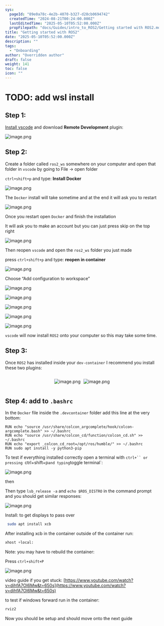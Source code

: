 ```yaml
---
sys:
  pageId: "89e0a78c-4e2b-4070-b327-d28cb0694742"
  createdTime: "2024-08-21T00:24:00.000Z"
  lastEditedTime: "2025-05-10T05:52:00.000Z"
  propFilepath: "docs/Guides/intro_to_ROS2/Getting started with ROS2.md"
title: "Getting started with ROS2"
date: "2025-05-10T05:52:00.000Z"
description: ""
tags:
  - "Onboarding"
author: "Overridden author"
draft: false
weight: 141
toc: false
icon: ""
---
```


# TODO: add wsl install

## Step 1:

[Install vscode](https://code.visualstudio.com/download) and download **Remote Development** plugin:

![image.png](https://prod-files-secure.s3.us-west-2.amazonaws.com/d518164a-d88e-44d1-a4ee-3adb3bd8bce0/efb52993-1881-4a40-b95e-6f020334f022/image.png?X-Amz-Algorithm=AWS4-HMAC-SHA256&X-Amz-Content-Sha256=UNSIGNED-PAYLOAD&X-Amz-Credential=ASIAZI2LB466RKVV2XCZ%2F20250515%2Fus-west-2%2Fs3%2Faws4_request&X-Amz-Date=20250515T081250Z&X-Amz-Expires=3600&X-Amz-Security-Token=IQoJb3JpZ2luX2VjEHAaCXVzLXdlc3QtMiJIMEYCIQDK3Nq5FU%2BgYRFpUjSdf1vdEa5ZUGnKfBCgF4KMkPm%2B8gIhAKQkaOuR%2BiTdIg89zbF9t9NJIEYpZB1u7zkrr8q38F6qKv8DCCkQABoMNjM3NDIzMTgzODA1IgzOrRsFetPx9lGrza8q3APPF3L5AKZecwY1O3dUJesXe46y74i3PVhxkMXJQOfazc5b%2B8JyIi7Dee%2B30wUJrTre3R5hJkIx6VgBmgFp2JAYtlibltR24YVR6U9zo64cZnn%2BFGgaldOOjQOKwGvqZuLrUMOPefMR0bKQmY7%2B8K1GuarHm6s5W%2BMPk2wjqO1IBIQ07m1IuAz8YLK403iDBVAUgNukKq8KC90wX5LrfQqdj30xPRVla4uHKJRQfpQyRRQAtd9Sb7W2hP0ZHxI94qhrJg8HjOEA5SxvN3Q20WmMhxzwbMKSFqBvZW8TaovJvhOZlDr6bOJy11to8UsVqOWTFArcpQKaKkj%2B9dsa7aJq4XM7YHeZFF9RKpPX51mYMmm7Q32GxOsJRHDxX%2FWFMgQ4CknT5EtbPv%2B7PZAnM8%2BAdGhs0Oym3JQgJlbT5l%2F5%2FJyMqMamhY%2FrRS2igCje8xyTWq9Ee%2BAmofV%2FU8Em883lkA6QDAOKgxEm5B8UEBsVCRwix1HjYLqNrwuWgL5EPU28v5XMyuajF6RZFBnlrXhChsfq3v9AxcRasUcLwYNUbEYtnj4vO6e1hMsHn3dOHFNDJi5kX0UzHhH8RC6p0a8%2Fsoo7E1BKZlJlMVYOcnARKnyuRHjXKAKxuk0MeDCVtpbBBjqkARHmrDsE5ZGWRsARc5EJjOLpDo7c72wisnQMlGq3Cx3tMkeeY7yl%2FyuCcmTC%2BuyjO2ayojY%2BGrHKDrZ%2F4cfxwl09uwyHnvFyI%2BYPiioH6h71EhI9pnoOSCr6qddZT3aF6GzICw5ZKvd%2Bg3VyLlc9tUFlF9%2Fu5WRaB7H6M%2Bh15l9oq2ubZCaK6VNyzYrpKOIJgOU%2Br3YsZN9r8tmUSAxBzH0lMcmt&X-Amz-Signature=4a1d024ce54f365083e8a6417700c6a6e8637d9512724fe12fdbff81cf4af9cf&X-Amz-SignedHeaders=host&x-id=GetObject)

## Step 2:

Create a folder called `ros2_ws` somewhere on your computer and open that folder in `vscode` by going to File → open folder 

`ctrl+shift+p` and type: **Install Docker**

![image.png](https://prod-files-secure.s3.us-west-2.amazonaws.com/d518164a-d88e-44d1-a4ee-3adb3bd8bce0/2269dc0e-1cd5-47ff-bceb-c04ad9b2eab0/image.png?X-Amz-Algorithm=AWS4-HMAC-SHA256&X-Amz-Content-Sha256=UNSIGNED-PAYLOAD&X-Amz-Credential=ASIAZI2LB466RKVV2XCZ%2F20250515%2Fus-west-2%2Fs3%2Faws4_request&X-Amz-Date=20250515T081250Z&X-Amz-Expires=3600&X-Amz-Security-Token=IQoJb3JpZ2luX2VjEHAaCXVzLXdlc3QtMiJIMEYCIQDK3Nq5FU%2BgYRFpUjSdf1vdEa5ZUGnKfBCgF4KMkPm%2B8gIhAKQkaOuR%2BiTdIg89zbF9t9NJIEYpZB1u7zkrr8q38F6qKv8DCCkQABoMNjM3NDIzMTgzODA1IgzOrRsFetPx9lGrza8q3APPF3L5AKZecwY1O3dUJesXe46y74i3PVhxkMXJQOfazc5b%2B8JyIi7Dee%2B30wUJrTre3R5hJkIx6VgBmgFp2JAYtlibltR24YVR6U9zo64cZnn%2BFGgaldOOjQOKwGvqZuLrUMOPefMR0bKQmY7%2B8K1GuarHm6s5W%2BMPk2wjqO1IBIQ07m1IuAz8YLK403iDBVAUgNukKq8KC90wX5LrfQqdj30xPRVla4uHKJRQfpQyRRQAtd9Sb7W2hP0ZHxI94qhrJg8HjOEA5SxvN3Q20WmMhxzwbMKSFqBvZW8TaovJvhOZlDr6bOJy11to8UsVqOWTFArcpQKaKkj%2B9dsa7aJq4XM7YHeZFF9RKpPX51mYMmm7Q32GxOsJRHDxX%2FWFMgQ4CknT5EtbPv%2B7PZAnM8%2BAdGhs0Oym3JQgJlbT5l%2F5%2FJyMqMamhY%2FrRS2igCje8xyTWq9Ee%2BAmofV%2FU8Em883lkA6QDAOKgxEm5B8UEBsVCRwix1HjYLqNrwuWgL5EPU28v5XMyuajF6RZFBnlrXhChsfq3v9AxcRasUcLwYNUbEYtnj4vO6e1hMsHn3dOHFNDJi5kX0UzHhH8RC6p0a8%2Fsoo7E1BKZlJlMVYOcnARKnyuRHjXKAKxuk0MeDCVtpbBBjqkARHmrDsE5ZGWRsARc5EJjOLpDo7c72wisnQMlGq3Cx3tMkeeY7yl%2FyuCcmTC%2BuyjO2ayojY%2BGrHKDrZ%2F4cfxwl09uwyHnvFyI%2BYPiioH6h71EhI9pnoOSCr6qddZT3aF6GzICw5ZKvd%2Bg3VyLlc9tUFlF9%2Fu5WRaB7H6M%2Bh15l9oq2ubZCaK6VNyzYrpKOIJgOU%2Br3YsZN9r8tmUSAxBzH0lMcmt&X-Amz-Signature=badbc94050666d6bee7ad9ca498082ec8c8d1e5a31b877f58dc31bd96fdbd95c&X-Amz-SignedHeaders=host&x-id=GetObject)

The `Docker` install will take sometime and at the end it will ask you to restart

![image.png](https://prod-files-secure.s3.us-west-2.amazonaws.com/d518164a-d88e-44d1-a4ee-3adb3bd8bce0/ed233f78-be33-4b1f-b89c-9c346c0e961e/image.png?X-Amz-Algorithm=AWS4-HMAC-SHA256&X-Amz-Content-Sha256=UNSIGNED-PAYLOAD&X-Amz-Credential=ASIAZI2LB466RKVV2XCZ%2F20250515%2Fus-west-2%2Fs3%2Faws4_request&X-Amz-Date=20250515T081250Z&X-Amz-Expires=3600&X-Amz-Security-Token=IQoJb3JpZ2luX2VjEHAaCXVzLXdlc3QtMiJIMEYCIQDK3Nq5FU%2BgYRFpUjSdf1vdEa5ZUGnKfBCgF4KMkPm%2B8gIhAKQkaOuR%2BiTdIg89zbF9t9NJIEYpZB1u7zkrr8q38F6qKv8DCCkQABoMNjM3NDIzMTgzODA1IgzOrRsFetPx9lGrza8q3APPF3L5AKZecwY1O3dUJesXe46y74i3PVhxkMXJQOfazc5b%2B8JyIi7Dee%2B30wUJrTre3R5hJkIx6VgBmgFp2JAYtlibltR24YVR6U9zo64cZnn%2BFGgaldOOjQOKwGvqZuLrUMOPefMR0bKQmY7%2B8K1GuarHm6s5W%2BMPk2wjqO1IBIQ07m1IuAz8YLK403iDBVAUgNukKq8KC90wX5LrfQqdj30xPRVla4uHKJRQfpQyRRQAtd9Sb7W2hP0ZHxI94qhrJg8HjOEA5SxvN3Q20WmMhxzwbMKSFqBvZW8TaovJvhOZlDr6bOJy11to8UsVqOWTFArcpQKaKkj%2B9dsa7aJq4XM7YHeZFF9RKpPX51mYMmm7Q32GxOsJRHDxX%2FWFMgQ4CknT5EtbPv%2B7PZAnM8%2BAdGhs0Oym3JQgJlbT5l%2F5%2FJyMqMamhY%2FrRS2igCje8xyTWq9Ee%2BAmofV%2FU8Em883lkA6QDAOKgxEm5B8UEBsVCRwix1HjYLqNrwuWgL5EPU28v5XMyuajF6RZFBnlrXhChsfq3v9AxcRasUcLwYNUbEYtnj4vO6e1hMsHn3dOHFNDJi5kX0UzHhH8RC6p0a8%2Fsoo7E1BKZlJlMVYOcnARKnyuRHjXKAKxuk0MeDCVtpbBBjqkARHmrDsE5ZGWRsARc5EJjOLpDo7c72wisnQMlGq3Cx3tMkeeY7yl%2FyuCcmTC%2BuyjO2ayojY%2BGrHKDrZ%2F4cfxwl09uwyHnvFyI%2BYPiioH6h71EhI9pnoOSCr6qddZT3aF6GzICw5ZKvd%2Bg3VyLlc9tUFlF9%2Fu5WRaB7H6M%2Bh15l9oq2ubZCaK6VNyzYrpKOIJgOU%2Br3YsZN9r8tmUSAxBzH0lMcmt&X-Amz-Signature=89cc5d39dc0cbc1de59300391f7ea45ad02cca2cd70942a57d26559f06b72115&X-Amz-SignedHeaders=host&x-id=GetObject)

Once you restart open `Docker` and finish the installation

It will ask you to make an account but you can just press skip on the top right

![image.png](https://prod-files-secure.s3.us-west-2.amazonaws.com/d518164a-d88e-44d1-a4ee-3adb3bd8bce0/21010ad9-1659-4fd9-9f59-9932a09b2a3d/image.png?X-Amz-Algorithm=AWS4-HMAC-SHA256&X-Amz-Content-Sha256=UNSIGNED-PAYLOAD&X-Amz-Credential=ASIAZI2LB466RKVV2XCZ%2F20250515%2Fus-west-2%2Fs3%2Faws4_request&X-Amz-Date=20250515T081250Z&X-Amz-Expires=3600&X-Amz-Security-Token=IQoJb3JpZ2luX2VjEHAaCXVzLXdlc3QtMiJIMEYCIQDK3Nq5FU%2BgYRFpUjSdf1vdEa5ZUGnKfBCgF4KMkPm%2B8gIhAKQkaOuR%2BiTdIg89zbF9t9NJIEYpZB1u7zkrr8q38F6qKv8DCCkQABoMNjM3NDIzMTgzODA1IgzOrRsFetPx9lGrza8q3APPF3L5AKZecwY1O3dUJesXe46y74i3PVhxkMXJQOfazc5b%2B8JyIi7Dee%2B30wUJrTre3R5hJkIx6VgBmgFp2JAYtlibltR24YVR6U9zo64cZnn%2BFGgaldOOjQOKwGvqZuLrUMOPefMR0bKQmY7%2B8K1GuarHm6s5W%2BMPk2wjqO1IBIQ07m1IuAz8YLK403iDBVAUgNukKq8KC90wX5LrfQqdj30xPRVla4uHKJRQfpQyRRQAtd9Sb7W2hP0ZHxI94qhrJg8HjOEA5SxvN3Q20WmMhxzwbMKSFqBvZW8TaovJvhOZlDr6bOJy11to8UsVqOWTFArcpQKaKkj%2B9dsa7aJq4XM7YHeZFF9RKpPX51mYMmm7Q32GxOsJRHDxX%2FWFMgQ4CknT5EtbPv%2B7PZAnM8%2BAdGhs0Oym3JQgJlbT5l%2F5%2FJyMqMamhY%2FrRS2igCje8xyTWq9Ee%2BAmofV%2FU8Em883lkA6QDAOKgxEm5B8UEBsVCRwix1HjYLqNrwuWgL5EPU28v5XMyuajF6RZFBnlrXhChsfq3v9AxcRasUcLwYNUbEYtnj4vO6e1hMsHn3dOHFNDJi5kX0UzHhH8RC6p0a8%2Fsoo7E1BKZlJlMVYOcnARKnyuRHjXKAKxuk0MeDCVtpbBBjqkARHmrDsE5ZGWRsARc5EJjOLpDo7c72wisnQMlGq3Cx3tMkeeY7yl%2FyuCcmTC%2BuyjO2ayojY%2BGrHKDrZ%2F4cfxwl09uwyHnvFyI%2BYPiioH6h71EhI9pnoOSCr6qddZT3aF6GzICw5ZKvd%2Bg3VyLlc9tUFlF9%2Fu5WRaB7H6M%2Bh15l9oq2ubZCaK6VNyzYrpKOIJgOU%2Br3YsZN9r8tmUSAxBzH0lMcmt&X-Amz-Signature=d8ea4e1062354167e7d817d397d9dcf5ea1610f65a3edcc671d64d22bba0b22e&X-Amz-SignedHeaders=host&x-id=GetObject)

Then reopen `vscode` and open the `ros2_ws` folder you just made

press `ctrl+shift+p` and type: **reopen in container**

![image.png](https://prod-files-secure.s3.us-west-2.amazonaws.com/d518164a-d88e-44d1-a4ee-3adb3bd8bce0/4e93b8c2-41ad-488c-8095-c74205196118/image.png?X-Amz-Algorithm=AWS4-HMAC-SHA256&X-Amz-Content-Sha256=UNSIGNED-PAYLOAD&X-Amz-Credential=ASIAZI2LB466RKVV2XCZ%2F20250515%2Fus-west-2%2Fs3%2Faws4_request&X-Amz-Date=20250515T081250Z&X-Amz-Expires=3600&X-Amz-Security-Token=IQoJb3JpZ2luX2VjEHAaCXVzLXdlc3QtMiJIMEYCIQDK3Nq5FU%2BgYRFpUjSdf1vdEa5ZUGnKfBCgF4KMkPm%2B8gIhAKQkaOuR%2BiTdIg89zbF9t9NJIEYpZB1u7zkrr8q38F6qKv8DCCkQABoMNjM3NDIzMTgzODA1IgzOrRsFetPx9lGrza8q3APPF3L5AKZecwY1O3dUJesXe46y74i3PVhxkMXJQOfazc5b%2B8JyIi7Dee%2B30wUJrTre3R5hJkIx6VgBmgFp2JAYtlibltR24YVR6U9zo64cZnn%2BFGgaldOOjQOKwGvqZuLrUMOPefMR0bKQmY7%2B8K1GuarHm6s5W%2BMPk2wjqO1IBIQ07m1IuAz8YLK403iDBVAUgNukKq8KC90wX5LrfQqdj30xPRVla4uHKJRQfpQyRRQAtd9Sb7W2hP0ZHxI94qhrJg8HjOEA5SxvN3Q20WmMhxzwbMKSFqBvZW8TaovJvhOZlDr6bOJy11to8UsVqOWTFArcpQKaKkj%2B9dsa7aJq4XM7YHeZFF9RKpPX51mYMmm7Q32GxOsJRHDxX%2FWFMgQ4CknT5EtbPv%2B7PZAnM8%2BAdGhs0Oym3JQgJlbT5l%2F5%2FJyMqMamhY%2FrRS2igCje8xyTWq9Ee%2BAmofV%2FU8Em883lkA6QDAOKgxEm5B8UEBsVCRwix1HjYLqNrwuWgL5EPU28v5XMyuajF6RZFBnlrXhChsfq3v9AxcRasUcLwYNUbEYtnj4vO6e1hMsHn3dOHFNDJi5kX0UzHhH8RC6p0a8%2Fsoo7E1BKZlJlMVYOcnARKnyuRHjXKAKxuk0MeDCVtpbBBjqkARHmrDsE5ZGWRsARc5EJjOLpDo7c72wisnQMlGq3Cx3tMkeeY7yl%2FyuCcmTC%2BuyjO2ayojY%2BGrHKDrZ%2F4cfxwl09uwyHnvFyI%2BYPiioH6h71EhI9pnoOSCr6qddZT3aF6GzICw5ZKvd%2Bg3VyLlc9tUFlF9%2Fu5WRaB7H6M%2Bh15l9oq2ubZCaK6VNyzYrpKOIJgOU%2Br3YsZN9r8tmUSAxBzH0lMcmt&X-Amz-Signature=40e8341fe4f6db2dae2b846fc4c50482999e92c649eb66be4373d7593025e82e&X-Amz-SignedHeaders=host&x-id=GetObject)

Choose “Add configuration to workspace”

![image.png](https://prod-files-secure.s3.us-west-2.amazonaws.com/d518164a-d88e-44d1-a4ee-3adb3bd8bce0/9560b282-5060-4989-ba37-97e7b2c22476/image.png?X-Amz-Algorithm=AWS4-HMAC-SHA256&X-Amz-Content-Sha256=UNSIGNED-PAYLOAD&X-Amz-Credential=ASIAZI2LB466RKVV2XCZ%2F20250515%2Fus-west-2%2Fs3%2Faws4_request&X-Amz-Date=20250515T081250Z&X-Amz-Expires=3600&X-Amz-Security-Token=IQoJb3JpZ2luX2VjEHAaCXVzLXdlc3QtMiJIMEYCIQDK3Nq5FU%2BgYRFpUjSdf1vdEa5ZUGnKfBCgF4KMkPm%2B8gIhAKQkaOuR%2BiTdIg89zbF9t9NJIEYpZB1u7zkrr8q38F6qKv8DCCkQABoMNjM3NDIzMTgzODA1IgzOrRsFetPx9lGrza8q3APPF3L5AKZecwY1O3dUJesXe46y74i3PVhxkMXJQOfazc5b%2B8JyIi7Dee%2B30wUJrTre3R5hJkIx6VgBmgFp2JAYtlibltR24YVR6U9zo64cZnn%2BFGgaldOOjQOKwGvqZuLrUMOPefMR0bKQmY7%2B8K1GuarHm6s5W%2BMPk2wjqO1IBIQ07m1IuAz8YLK403iDBVAUgNukKq8KC90wX5LrfQqdj30xPRVla4uHKJRQfpQyRRQAtd9Sb7W2hP0ZHxI94qhrJg8HjOEA5SxvN3Q20WmMhxzwbMKSFqBvZW8TaovJvhOZlDr6bOJy11to8UsVqOWTFArcpQKaKkj%2B9dsa7aJq4XM7YHeZFF9RKpPX51mYMmm7Q32GxOsJRHDxX%2FWFMgQ4CknT5EtbPv%2B7PZAnM8%2BAdGhs0Oym3JQgJlbT5l%2F5%2FJyMqMamhY%2FrRS2igCje8xyTWq9Ee%2BAmofV%2FU8Em883lkA6QDAOKgxEm5B8UEBsVCRwix1HjYLqNrwuWgL5EPU28v5XMyuajF6RZFBnlrXhChsfq3v9AxcRasUcLwYNUbEYtnj4vO6e1hMsHn3dOHFNDJi5kX0UzHhH8RC6p0a8%2Fsoo7E1BKZlJlMVYOcnARKnyuRHjXKAKxuk0MeDCVtpbBBjqkARHmrDsE5ZGWRsARc5EJjOLpDo7c72wisnQMlGq3Cx3tMkeeY7yl%2FyuCcmTC%2BuyjO2ayojY%2BGrHKDrZ%2F4cfxwl09uwyHnvFyI%2BYPiioH6h71EhI9pnoOSCr6qddZT3aF6GzICw5ZKvd%2Bg3VyLlc9tUFlF9%2Fu5WRaB7H6M%2Bh15l9oq2ubZCaK6VNyzYrpKOIJgOU%2Br3YsZN9r8tmUSAxBzH0lMcmt&X-Amz-Signature=5eab29ff0538e0edc0037f3637b1386c9e9fee43f7e7b98e368a514de2a18522&X-Amz-SignedHeaders=host&x-id=GetObject)

![image.png](https://prod-files-secure.s3.us-west-2.amazonaws.com/d518164a-d88e-44d1-a4ee-3adb3bd8bce0/2ee63f81-886b-48e8-a553-dc6e5eac99e4/image.png?X-Amz-Algorithm=AWS4-HMAC-SHA256&X-Amz-Content-Sha256=UNSIGNED-PAYLOAD&X-Amz-Credential=ASIAZI2LB466RKVV2XCZ%2F20250515%2Fus-west-2%2Fs3%2Faws4_request&X-Amz-Date=20250515T081250Z&X-Amz-Expires=3600&X-Amz-Security-Token=IQoJb3JpZ2luX2VjEHAaCXVzLXdlc3QtMiJIMEYCIQDK3Nq5FU%2BgYRFpUjSdf1vdEa5ZUGnKfBCgF4KMkPm%2B8gIhAKQkaOuR%2BiTdIg89zbF9t9NJIEYpZB1u7zkrr8q38F6qKv8DCCkQABoMNjM3NDIzMTgzODA1IgzOrRsFetPx9lGrza8q3APPF3L5AKZecwY1O3dUJesXe46y74i3PVhxkMXJQOfazc5b%2B8JyIi7Dee%2B30wUJrTre3R5hJkIx6VgBmgFp2JAYtlibltR24YVR6U9zo64cZnn%2BFGgaldOOjQOKwGvqZuLrUMOPefMR0bKQmY7%2B8K1GuarHm6s5W%2BMPk2wjqO1IBIQ07m1IuAz8YLK403iDBVAUgNukKq8KC90wX5LrfQqdj30xPRVla4uHKJRQfpQyRRQAtd9Sb7W2hP0ZHxI94qhrJg8HjOEA5SxvN3Q20WmMhxzwbMKSFqBvZW8TaovJvhOZlDr6bOJy11to8UsVqOWTFArcpQKaKkj%2B9dsa7aJq4XM7YHeZFF9RKpPX51mYMmm7Q32GxOsJRHDxX%2FWFMgQ4CknT5EtbPv%2B7PZAnM8%2BAdGhs0Oym3JQgJlbT5l%2F5%2FJyMqMamhY%2FrRS2igCje8xyTWq9Ee%2BAmofV%2FU8Em883lkA6QDAOKgxEm5B8UEBsVCRwix1HjYLqNrwuWgL5EPU28v5XMyuajF6RZFBnlrXhChsfq3v9AxcRasUcLwYNUbEYtnj4vO6e1hMsHn3dOHFNDJi5kX0UzHhH8RC6p0a8%2Fsoo7E1BKZlJlMVYOcnARKnyuRHjXKAKxuk0MeDCVtpbBBjqkARHmrDsE5ZGWRsARc5EJjOLpDo7c72wisnQMlGq3Cx3tMkeeY7yl%2FyuCcmTC%2BuyjO2ayojY%2BGrHKDrZ%2F4cfxwl09uwyHnvFyI%2BYPiioH6h71EhI9pnoOSCr6qddZT3aF6GzICw5ZKvd%2Bg3VyLlc9tUFlF9%2Fu5WRaB7H6M%2Bh15l9oq2ubZCaK6VNyzYrpKOIJgOU%2Br3YsZN9r8tmUSAxBzH0lMcmt&X-Amz-Signature=f02f2d2577879177b5962dab4ab3ca4205ce34035226ed436cc39c13dc6e7165&X-Amz-SignedHeaders=host&x-id=GetObject)

![image.png](https://prod-files-secure.s3.us-west-2.amazonaws.com/d518164a-d88e-44d1-a4ee-3adb3bd8bce0/ae1580b2-b048-407e-aed9-b584224a7a04/image.png?X-Amz-Algorithm=AWS4-HMAC-SHA256&X-Amz-Content-Sha256=UNSIGNED-PAYLOAD&X-Amz-Credential=ASIAZI2LB466RKVV2XCZ%2F20250515%2Fus-west-2%2Fs3%2Faws4_request&X-Amz-Date=20250515T081250Z&X-Amz-Expires=3600&X-Amz-Security-Token=IQoJb3JpZ2luX2VjEHAaCXVzLXdlc3QtMiJIMEYCIQDK3Nq5FU%2BgYRFpUjSdf1vdEa5ZUGnKfBCgF4KMkPm%2B8gIhAKQkaOuR%2BiTdIg89zbF9t9NJIEYpZB1u7zkrr8q38F6qKv8DCCkQABoMNjM3NDIzMTgzODA1IgzOrRsFetPx9lGrza8q3APPF3L5AKZecwY1O3dUJesXe46y74i3PVhxkMXJQOfazc5b%2B8JyIi7Dee%2B30wUJrTre3R5hJkIx6VgBmgFp2JAYtlibltR24YVR6U9zo64cZnn%2BFGgaldOOjQOKwGvqZuLrUMOPefMR0bKQmY7%2B8K1GuarHm6s5W%2BMPk2wjqO1IBIQ07m1IuAz8YLK403iDBVAUgNukKq8KC90wX5LrfQqdj30xPRVla4uHKJRQfpQyRRQAtd9Sb7W2hP0ZHxI94qhrJg8HjOEA5SxvN3Q20WmMhxzwbMKSFqBvZW8TaovJvhOZlDr6bOJy11to8UsVqOWTFArcpQKaKkj%2B9dsa7aJq4XM7YHeZFF9RKpPX51mYMmm7Q32GxOsJRHDxX%2FWFMgQ4CknT5EtbPv%2B7PZAnM8%2BAdGhs0Oym3JQgJlbT5l%2F5%2FJyMqMamhY%2FrRS2igCje8xyTWq9Ee%2BAmofV%2FU8Em883lkA6QDAOKgxEm5B8UEBsVCRwix1HjYLqNrwuWgL5EPU28v5XMyuajF6RZFBnlrXhChsfq3v9AxcRasUcLwYNUbEYtnj4vO6e1hMsHn3dOHFNDJi5kX0UzHhH8RC6p0a8%2Fsoo7E1BKZlJlMVYOcnARKnyuRHjXKAKxuk0MeDCVtpbBBjqkARHmrDsE5ZGWRsARc5EJjOLpDo7c72wisnQMlGq3Cx3tMkeeY7yl%2FyuCcmTC%2BuyjO2ayojY%2BGrHKDrZ%2F4cfxwl09uwyHnvFyI%2BYPiioH6h71EhI9pnoOSCr6qddZT3aF6GzICw5ZKvd%2Bg3VyLlc9tUFlF9%2Fu5WRaB7H6M%2Bh15l9oq2ubZCaK6VNyzYrpKOIJgOU%2Br3YsZN9r8tmUSAxBzH0lMcmt&X-Amz-Signature=58935b8e2d763fb325635e92b334c4783a875290d666201dc33421c7673f4f01&X-Amz-SignedHeaders=host&x-id=GetObject)

![image.png](https://prod-files-secure.s3.us-west-2.amazonaws.com/d518164a-d88e-44d1-a4ee-3adb3bd8bce0/53255b28-f75e-430f-b9e3-c0ac8577e42b/image.png?X-Amz-Algorithm=AWS4-HMAC-SHA256&X-Amz-Content-Sha256=UNSIGNED-PAYLOAD&X-Amz-Credential=ASIAZI2LB466RKVV2XCZ%2F20250515%2Fus-west-2%2Fs3%2Faws4_request&X-Amz-Date=20250515T081250Z&X-Amz-Expires=3600&X-Amz-Security-Token=IQoJb3JpZ2luX2VjEHAaCXVzLXdlc3QtMiJIMEYCIQDK3Nq5FU%2BgYRFpUjSdf1vdEa5ZUGnKfBCgF4KMkPm%2B8gIhAKQkaOuR%2BiTdIg89zbF9t9NJIEYpZB1u7zkrr8q38F6qKv8DCCkQABoMNjM3NDIzMTgzODA1IgzOrRsFetPx9lGrza8q3APPF3L5AKZecwY1O3dUJesXe46y74i3PVhxkMXJQOfazc5b%2B8JyIi7Dee%2B30wUJrTre3R5hJkIx6VgBmgFp2JAYtlibltR24YVR6U9zo64cZnn%2BFGgaldOOjQOKwGvqZuLrUMOPefMR0bKQmY7%2B8K1GuarHm6s5W%2BMPk2wjqO1IBIQ07m1IuAz8YLK403iDBVAUgNukKq8KC90wX5LrfQqdj30xPRVla4uHKJRQfpQyRRQAtd9Sb7W2hP0ZHxI94qhrJg8HjOEA5SxvN3Q20WmMhxzwbMKSFqBvZW8TaovJvhOZlDr6bOJy11to8UsVqOWTFArcpQKaKkj%2B9dsa7aJq4XM7YHeZFF9RKpPX51mYMmm7Q32GxOsJRHDxX%2FWFMgQ4CknT5EtbPv%2B7PZAnM8%2BAdGhs0Oym3JQgJlbT5l%2F5%2FJyMqMamhY%2FrRS2igCje8xyTWq9Ee%2BAmofV%2FU8Em883lkA6QDAOKgxEm5B8UEBsVCRwix1HjYLqNrwuWgL5EPU28v5XMyuajF6RZFBnlrXhChsfq3v9AxcRasUcLwYNUbEYtnj4vO6e1hMsHn3dOHFNDJi5kX0UzHhH8RC6p0a8%2Fsoo7E1BKZlJlMVYOcnARKnyuRHjXKAKxuk0MeDCVtpbBBjqkARHmrDsE5ZGWRsARc5EJjOLpDo7c72wisnQMlGq3Cx3tMkeeY7yl%2FyuCcmTC%2BuyjO2ayojY%2BGrHKDrZ%2F4cfxwl09uwyHnvFyI%2BYPiioH6h71EhI9pnoOSCr6qddZT3aF6GzICw5ZKvd%2Bg3VyLlc9tUFlF9%2Fu5WRaB7H6M%2Bh15l9oq2ubZCaK6VNyzYrpKOIJgOU%2Br3YsZN9r8tmUSAxBzH0lMcmt&X-Amz-Signature=284ff88fa142a7ad8d9ae3004828d09c7a04f0b9de63003e84e277ddbebaaa0e&X-Amz-SignedHeaders=host&x-id=GetObject)

![image.png](https://prod-files-secure.s3.us-west-2.amazonaws.com/d518164a-d88e-44d1-a4ee-3adb3bd8bce0/7c562767-5af9-4ffb-97d1-327bcdf4ee00/image.png?X-Amz-Algorithm=AWS4-HMAC-SHA256&X-Amz-Content-Sha256=UNSIGNED-PAYLOAD&X-Amz-Credential=ASIAZI2LB466RKVV2XCZ%2F20250515%2Fus-west-2%2Fs3%2Faws4_request&X-Amz-Date=20250515T081250Z&X-Amz-Expires=3600&X-Amz-Security-Token=IQoJb3JpZ2luX2VjEHAaCXVzLXdlc3QtMiJIMEYCIQDK3Nq5FU%2BgYRFpUjSdf1vdEa5ZUGnKfBCgF4KMkPm%2B8gIhAKQkaOuR%2BiTdIg89zbF9t9NJIEYpZB1u7zkrr8q38F6qKv8DCCkQABoMNjM3NDIzMTgzODA1IgzOrRsFetPx9lGrza8q3APPF3L5AKZecwY1O3dUJesXe46y74i3PVhxkMXJQOfazc5b%2B8JyIi7Dee%2B30wUJrTre3R5hJkIx6VgBmgFp2JAYtlibltR24YVR6U9zo64cZnn%2BFGgaldOOjQOKwGvqZuLrUMOPefMR0bKQmY7%2B8K1GuarHm6s5W%2BMPk2wjqO1IBIQ07m1IuAz8YLK403iDBVAUgNukKq8KC90wX5LrfQqdj30xPRVla4uHKJRQfpQyRRQAtd9Sb7W2hP0ZHxI94qhrJg8HjOEA5SxvN3Q20WmMhxzwbMKSFqBvZW8TaovJvhOZlDr6bOJy11to8UsVqOWTFArcpQKaKkj%2B9dsa7aJq4XM7YHeZFF9RKpPX51mYMmm7Q32GxOsJRHDxX%2FWFMgQ4CknT5EtbPv%2B7PZAnM8%2BAdGhs0Oym3JQgJlbT5l%2F5%2FJyMqMamhY%2FrRS2igCje8xyTWq9Ee%2BAmofV%2FU8Em883lkA6QDAOKgxEm5B8UEBsVCRwix1HjYLqNrwuWgL5EPU28v5XMyuajF6RZFBnlrXhChsfq3v9AxcRasUcLwYNUbEYtnj4vO6e1hMsHn3dOHFNDJi5kX0UzHhH8RC6p0a8%2Fsoo7E1BKZlJlMVYOcnARKnyuRHjXKAKxuk0MeDCVtpbBBjqkARHmrDsE5ZGWRsARc5EJjOLpDo7c72wisnQMlGq3Cx3tMkeeY7yl%2FyuCcmTC%2BuyjO2ayojY%2BGrHKDrZ%2F4cfxwl09uwyHnvFyI%2BYPiioH6h71EhI9pnoOSCr6qddZT3aF6GzICw5ZKvd%2Bg3VyLlc9tUFlF9%2Fu5WRaB7H6M%2Bh15l9oq2ubZCaK6VNyzYrpKOIJgOU%2Br3YsZN9r8tmUSAxBzH0lMcmt&X-Amz-Signature=76d34ab24cb20885ba2344914761e41f030eee96d045088cab67b2d930fbc163&X-Amz-SignedHeaders=host&x-id=GetObject)

`vscode` will now install `ROS2` onto your computer so this may take some time.

## Step 3:

Once `ROS2` has installed inside your `dev-container` I recommend you install these two plugins:

<div style="display: flex;flex-direction: row; column-gap:10px; max-width: 630px;justify-content: center;">
<div>

![image.png](https://prod-files-secure.s3.us-west-2.amazonaws.com/d518164a-d88e-44d1-a4ee-3adb3bd8bce0/3fc3d550-5a54-4ba1-ba6b-faa01cdb7369/image.png?X-Amz-Algorithm=AWS4-HMAC-SHA256&X-Amz-Content-Sha256=UNSIGNED-PAYLOAD&X-Amz-Credential=ASIAZI2LB466Z3HIPTOV%2F20250515%2Fus-west-2%2Fs3%2Faws4_request&X-Amz-Date=20250515T081255Z&X-Amz-Expires=3600&X-Amz-Security-Token=IQoJb3JpZ2luX2VjEHAaCXVzLXdlc3QtMiJHMEUCIQD7DDZi0kIW%2FaJv%2F89RVwC7pHTXTBQK9H8LOPg9YXgYtgIgO9c6Pqm5NMoWr5rHAdK03rJgtA4j4sZm9ud6VxPT2iQq%2FwMIKRAAGgw2Mzc0MjMxODM4MDUiDMHTor1atIMzVkRJHSrcA2d9sIQSs7Hd7BGk3%2FMyyNk%2BpOfI8oryJ2esdwRwuPujqHIVbKDErb9%2BNPbtcexQSSaot7762vapS7sZPrQ%2BeHB8ZCLVgBOO4FF2r6D9EJYTGJ4EjDKqJg%2BeCs37Egj08%2Fkq8cERQvXDHh2oLyILa8XQACp03wXB0jnGTdCabNTTTAGJxNDRf%2B7ctLPOHM87AYLCgCtgB%2B%2FivMxC4F04mY2vefS%2FkXesd0NED8B1%2FkQiJlWsDBrf%2FVmNF8gg8CtCh8AFAnTO5I82sLYGY26iaV9EkiIFwxife%2BkASQW1AJYBITIxo3fTeauo3qVEs4%2Fy08afDueh2Ql09qsGvuQzmr%2FEmyG%2Fe%2BYJ6qAX52gVOOEn71T10XcwmRU7dN9QiytNM4Aw2tulgJUF8%2FGdz%2Bi%2FLZYbWIEqSigJgPSLSUnMzQjCmufbm6lQZ%2BWnXkgeQ6A7oHvjom1GcMFGlV7vzFt7mKmxSB5uS4mQkNI3eNfHK6YnNa2b8skN4yhT013%2Bj9BSDi7sY4LT0k9%2Fc7cJYN%2BH3Ely%2Bb5z9ix3dU3wat89fvVveG3lhwoij0SQ%2BoGrY2DyIoljSDVMxXLdu0cbPPcenf68WAvNMfY8OPtgelLDBzoovSb9Zr3M7kVnqrnKMJ22lsEGOqUBKV025PB%2FSAkD5NdSibuLtV6zhrbDKLtrxiR12kr6pUbg%2FuUH6A%2Bwr88sowhfXFyzy67KvL2htuLknp1Rt7Xsh2kTFyIvGMCZeRN82iWpqyI5nCaDx8qazZmpFbdrAsJQot90N0Ud5zvLIA0J2k18klN2InHtxu3%2FNL1BEhFv8PtryqL%2BMUMD9osldzEXsvvrADJpG9xnpewx0uc4TpNAqbKd06TC&X-Amz-Signature=50c5b4627d9ed881a1f3ca32951df1c3d45a86ec303d9dc53cd913ce16c5362b&X-Amz-SignedHeaders=host&x-id=GetObject)

</div>
<div>

![image.png](https://prod-files-secure.s3.us-west-2.amazonaws.com/d518164a-d88e-44d1-a4ee-3adb3bd8bce0/d994cc66-13c2-4093-a5a3-f84cf4601a82/image.png?X-Amz-Algorithm=AWS4-HMAC-SHA256&X-Amz-Content-Sha256=UNSIGNED-PAYLOAD&X-Amz-Credential=ASIAZI2LB4663ACWVVMJ%2F20250515%2Fus-west-2%2Fs3%2Faws4_request&X-Amz-Date=20250515T081256Z&X-Amz-Expires=3600&X-Amz-Security-Token=IQoJb3JpZ2luX2VjEHAaCXVzLXdlc3QtMiJHMEUCIQDA0cey7oXspJwO%2BCDB3mrTbKekm%2Bub3gAhEoF4BIIDzwIgar4w9X8DmyV8G32R7B%2FRB6eem5YR2jdb4gvtAqZWTEcq%2FwMIKRAAGgw2Mzc0MjMxODM4MDUiDETZs5ft8vQz7xcZQCrcA1vrqt72kW%2Bos36zcYLWNeaXhDsQ1lPvYUG9JXVvi1Ifx25kRbYHbPIwa0ZbBYwHPh9hkuXcn4sAazTqd%2BLhsvsWKVM91%2Flvu1WAxUNyfPU40FOCOzTOS7D%2FQN26Pgu6rSBsliCtg7J%2F7hlLCZosEbaKDqYRkpSq8c8PlFbkXdFFQmkL0DCaxR3apBlO%2BYv9r1lBio%2BC5wxnsf0CdW6S3WFGCwIIJI3IlDLo97L4poxfC97D%2BJl4rs2cctfo7xsQilFBATtrb%2FSH2PY01bCQNjhtP5IcRjwmzBc0cbiOAaqL5IRFbWjNL7vJcmrtkoxvOgdQx3HnSPies62YLRq5%2Fsl8fiE9awlArMnWrpSQdLjxe2gemEtuRcrQvKauhNbMzWppoYTo2gBBzQeVVk2Ls85j%2BU25i2LZnnfA8rbiNmKnJnXX%2FmlRSBQYVfaUz%2BEXIskmg03gJmPqHy4KZHsjROZr4VverkhGxKbDcetRnkGu0YJ7CoMErrofvIupjDPmusnz4gz6yuvxxpsXV4KUWcrv33YIjC%2FqdQRw7OLeCYU%2BM7hb%2B4eV9re2GlylpP0MyKbwj7PoDu9ISmYO1SXVQJNUAZkMm0cbvFZvMXMMcC0Lof%2FAGTdlJc63uXDSMOe2lsEGOqUBXZK2uAao6RqMbvNHiDGbuFMIsWArgeEp%2FRk8Z%2FDJIJdwRxqgnEB4zMu1K%2BV3k1R2pwUZV5xiJk58RU0g7%2BfWHyxw8QWi41P7GFEr8Sxhm3kSMomCDZtm12BV2Jd9lDdwE9ifamdtJ9oy6Tseml3Rp32sm9Q8KUmw3RtuBvpzxrl6VS8vXzXTnQb1GQCJYt2F8hi%2FeTfUTWdpgsTeeAEjFNbnrHPY&X-Amz-Signature=393bc13f75f657499a47f95e1fffa249efce6762e4837c826c643bde85a1a365&X-Amz-SignedHeaders=host&x-id=GetObject)

</div>
</div>

## Step 4: add to `.bashrc`

In the `Docker` file inside the `.devcontainer` folder add this line at the very bottom: 

```docker
RUN echo "source /usr/share/colcon_argcomplete/hook/colcon-argcomplete.bash" >> ~/.bashrc
RUN echo "source /usr/share/colcon_cd/function/colcon_cd.sh" >> ~/.bashrc
RUN echo "export _colcon_cd_root=/opt/ros/humble/" >> ~/.bashrc
RUN sudo apt install -y python3-pip 
```

To test if everything installed correctly open a terminal with `ctrl+`` or pressing `ctrl+shift+p` and typing `toggle terminal`:

![image.png](https://prod-files-secure.s3.us-west-2.amazonaws.com/d518164a-d88e-44d1-a4ee-3adb3bd8bce0/6a4943d8-b04e-4c02-9a58-775f3384d1a5/image.png?X-Amz-Algorithm=AWS4-HMAC-SHA256&X-Amz-Content-Sha256=UNSIGNED-PAYLOAD&X-Amz-Credential=ASIAZI2LB466RKVV2XCZ%2F20250515%2Fus-west-2%2Fs3%2Faws4_request&X-Amz-Date=20250515T081250Z&X-Amz-Expires=3600&X-Amz-Security-Token=IQoJb3JpZ2luX2VjEHAaCXVzLXdlc3QtMiJIMEYCIQDK3Nq5FU%2BgYRFpUjSdf1vdEa5ZUGnKfBCgF4KMkPm%2B8gIhAKQkaOuR%2BiTdIg89zbF9t9NJIEYpZB1u7zkrr8q38F6qKv8DCCkQABoMNjM3NDIzMTgzODA1IgzOrRsFetPx9lGrza8q3APPF3L5AKZecwY1O3dUJesXe46y74i3PVhxkMXJQOfazc5b%2B8JyIi7Dee%2B30wUJrTre3R5hJkIx6VgBmgFp2JAYtlibltR24YVR6U9zo64cZnn%2BFGgaldOOjQOKwGvqZuLrUMOPefMR0bKQmY7%2B8K1GuarHm6s5W%2BMPk2wjqO1IBIQ07m1IuAz8YLK403iDBVAUgNukKq8KC90wX5LrfQqdj30xPRVla4uHKJRQfpQyRRQAtd9Sb7W2hP0ZHxI94qhrJg8HjOEA5SxvN3Q20WmMhxzwbMKSFqBvZW8TaovJvhOZlDr6bOJy11to8UsVqOWTFArcpQKaKkj%2B9dsa7aJq4XM7YHeZFF9RKpPX51mYMmm7Q32GxOsJRHDxX%2FWFMgQ4CknT5EtbPv%2B7PZAnM8%2BAdGhs0Oym3JQgJlbT5l%2F5%2FJyMqMamhY%2FrRS2igCje8xyTWq9Ee%2BAmofV%2FU8Em883lkA6QDAOKgxEm5B8UEBsVCRwix1HjYLqNrwuWgL5EPU28v5XMyuajF6RZFBnlrXhChsfq3v9AxcRasUcLwYNUbEYtnj4vO6e1hMsHn3dOHFNDJi5kX0UzHhH8RC6p0a8%2Fsoo7E1BKZlJlMVYOcnARKnyuRHjXKAKxuk0MeDCVtpbBBjqkARHmrDsE5ZGWRsARc5EJjOLpDo7c72wisnQMlGq3Cx3tMkeeY7yl%2FyuCcmTC%2BuyjO2ayojY%2BGrHKDrZ%2F4cfxwl09uwyHnvFyI%2BYPiioH6h71EhI9pnoOSCr6qddZT3aF6GzICw5ZKvd%2Bg3VyLlc9tUFlF9%2Fu5WRaB7H6M%2Bh15l9oq2ubZCaK6VNyzYrpKOIJgOU%2Br3YsZN9r8tmUSAxBzH0lMcmt&X-Amz-Signature=fc5e23babb9c236b2f73b84fa4eb95cf2072131f19a97bf27bd3ab0a3cca355a&X-Amz-SignedHeaders=host&x-id=GetObject)

then 

Then type `lsb_release -a` and `echo $ROS_DISTRO` in the command prompt and you should get similar responses:

![image.png](https://prod-files-secure.s3.us-west-2.amazonaws.com/d518164a-d88e-44d1-a4ee-3adb3bd8bce0/3e635dec-a805-4e85-8b9e-d000e5b71a4e/image.png?X-Amz-Algorithm=AWS4-HMAC-SHA256&X-Amz-Content-Sha256=UNSIGNED-PAYLOAD&X-Amz-Credential=ASIAZI2LB466RKVV2XCZ%2F20250515%2Fus-west-2%2Fs3%2Faws4_request&X-Amz-Date=20250515T081250Z&X-Amz-Expires=3600&X-Amz-Security-Token=IQoJb3JpZ2luX2VjEHAaCXVzLXdlc3QtMiJIMEYCIQDK3Nq5FU%2BgYRFpUjSdf1vdEa5ZUGnKfBCgF4KMkPm%2B8gIhAKQkaOuR%2BiTdIg89zbF9t9NJIEYpZB1u7zkrr8q38F6qKv8DCCkQABoMNjM3NDIzMTgzODA1IgzOrRsFetPx9lGrza8q3APPF3L5AKZecwY1O3dUJesXe46y74i3PVhxkMXJQOfazc5b%2B8JyIi7Dee%2B30wUJrTre3R5hJkIx6VgBmgFp2JAYtlibltR24YVR6U9zo64cZnn%2BFGgaldOOjQOKwGvqZuLrUMOPefMR0bKQmY7%2B8K1GuarHm6s5W%2BMPk2wjqO1IBIQ07m1IuAz8YLK403iDBVAUgNukKq8KC90wX5LrfQqdj30xPRVla4uHKJRQfpQyRRQAtd9Sb7W2hP0ZHxI94qhrJg8HjOEA5SxvN3Q20WmMhxzwbMKSFqBvZW8TaovJvhOZlDr6bOJy11to8UsVqOWTFArcpQKaKkj%2B9dsa7aJq4XM7YHeZFF9RKpPX51mYMmm7Q32GxOsJRHDxX%2FWFMgQ4CknT5EtbPv%2B7PZAnM8%2BAdGhs0Oym3JQgJlbT5l%2F5%2FJyMqMamhY%2FrRS2igCje8xyTWq9Ee%2BAmofV%2FU8Em883lkA6QDAOKgxEm5B8UEBsVCRwix1HjYLqNrwuWgL5EPU28v5XMyuajF6RZFBnlrXhChsfq3v9AxcRasUcLwYNUbEYtnj4vO6e1hMsHn3dOHFNDJi5kX0UzHhH8RC6p0a8%2Fsoo7E1BKZlJlMVYOcnARKnyuRHjXKAKxuk0MeDCVtpbBBjqkARHmrDsE5ZGWRsARc5EJjOLpDo7c72wisnQMlGq3Cx3tMkeeY7yl%2FyuCcmTC%2BuyjO2ayojY%2BGrHKDrZ%2F4cfxwl09uwyHnvFyI%2BYPiioH6h71EhI9pnoOSCr6qddZT3aF6GzICw5ZKvd%2Bg3VyLlc9tUFlF9%2Fu5WRaB7H6M%2Bh15l9oq2ubZCaK6VNyzYrpKOIJgOU%2Br3YsZN9r8tmUSAxBzH0lMcmt&X-Amz-Signature=f750764354e3ddb17ac65046f3ef39546e1358c51e4b64a71593732c32d3165c&X-Amz-SignedHeaders=host&x-id=GetObject)

Install:  to get displays to pass over

```bash
 sudo apt install xcb
```

After installing xcb in the container outside of the container run:

```python
xhost +local:
```

Note: you may have to rebuild the container:

Press `ctrl+shift+P`

![image.png](https://prod-files-secure.s3.us-west-2.amazonaws.com/d518164a-d88e-44d1-a4ee-3adb3bd8bce0/6c2be660-2618-4c38-9c26-53554f7a0b7b/image.png?X-Amz-Algorithm=AWS4-HMAC-SHA256&X-Amz-Content-Sha256=UNSIGNED-PAYLOAD&X-Amz-Credential=ASIAZI2LB466RKVV2XCZ%2F20250515%2Fus-west-2%2Fs3%2Faws4_request&X-Amz-Date=20250515T081250Z&X-Amz-Expires=3600&X-Amz-Security-Token=IQoJb3JpZ2luX2VjEHAaCXVzLXdlc3QtMiJIMEYCIQDK3Nq5FU%2BgYRFpUjSdf1vdEa5ZUGnKfBCgF4KMkPm%2B8gIhAKQkaOuR%2BiTdIg89zbF9t9NJIEYpZB1u7zkrr8q38F6qKv8DCCkQABoMNjM3NDIzMTgzODA1IgzOrRsFetPx9lGrza8q3APPF3L5AKZecwY1O3dUJesXe46y74i3PVhxkMXJQOfazc5b%2B8JyIi7Dee%2B30wUJrTre3R5hJkIx6VgBmgFp2JAYtlibltR24YVR6U9zo64cZnn%2BFGgaldOOjQOKwGvqZuLrUMOPefMR0bKQmY7%2B8K1GuarHm6s5W%2BMPk2wjqO1IBIQ07m1IuAz8YLK403iDBVAUgNukKq8KC90wX5LrfQqdj30xPRVla4uHKJRQfpQyRRQAtd9Sb7W2hP0ZHxI94qhrJg8HjOEA5SxvN3Q20WmMhxzwbMKSFqBvZW8TaovJvhOZlDr6bOJy11to8UsVqOWTFArcpQKaKkj%2B9dsa7aJq4XM7YHeZFF9RKpPX51mYMmm7Q32GxOsJRHDxX%2FWFMgQ4CknT5EtbPv%2B7PZAnM8%2BAdGhs0Oym3JQgJlbT5l%2F5%2FJyMqMamhY%2FrRS2igCje8xyTWq9Ee%2BAmofV%2FU8Em883lkA6QDAOKgxEm5B8UEBsVCRwix1HjYLqNrwuWgL5EPU28v5XMyuajF6RZFBnlrXhChsfq3v9AxcRasUcLwYNUbEYtnj4vO6e1hMsHn3dOHFNDJi5kX0UzHhH8RC6p0a8%2Fsoo7E1BKZlJlMVYOcnARKnyuRHjXKAKxuk0MeDCVtpbBBjqkARHmrDsE5ZGWRsARc5EJjOLpDo7c72wisnQMlGq3Cx3tMkeeY7yl%2FyuCcmTC%2BuyjO2ayojY%2BGrHKDrZ%2F4cfxwl09uwyHnvFyI%2BYPiioH6h71EhI9pnoOSCr6qddZT3aF6GzICw5ZKvd%2Bg3VyLlc9tUFlF9%2Fu5WRaB7H6M%2Bh15l9oq2ubZCaK6VNyzYrpKOIJgOU%2Br3YsZN9r8tmUSAxBzH0lMcmt&X-Amz-Signature=8181ae1807f3c34402139ed16f90bb5ae057f925c8154165010e09848719e6b7&X-Amz-SignedHeaders=host&x-id=GetObject)

video guide if you get stuck: [https://www.youtube.com/watch?v=dihfA7Ol6Mw&t=650s](https://www.youtube.com/watch?v=dihfA7Ol6Mw&t=650s)

to test if windows forward run in the container:

```bash
rviz2
```

Now you should be setup and should move onto the next guide 
